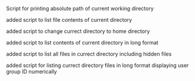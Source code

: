 Script for printing absolute path of current working directory

added script to list file contents of current directory

added script to change currect directory to home directory

added script to list contents of current directory in long format

added script to list all files in currect directory including hidden files

added script for listing currect directory files in long format displaying user group ID  numerically

